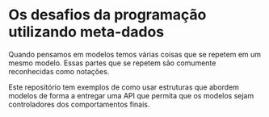 # Os desafios da programação utilizando meta-dados

Quando pensamos em modelos temos várias coisas que se repetem em um mesmo modelo.
Essas partes que se repetem são comumente reconhecidas como notações.

Este repositório tem exemplos de como usar estruturas que abordem modelos de forma a entregar uma API que permita que os modelos sejam controladores dos comportamentos finais.
